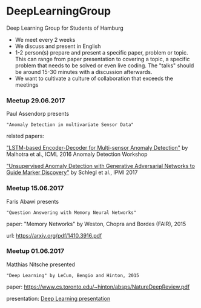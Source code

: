 # DeepLearningGroup
Deep Learning Group for Students of Hamburg

  - We meet every 2 weeks
  - We discuss and present in English
  - 1-2 person(s) prepare and present a specific paper, problem or topic. This can range from paper presentation to covering a topic, a specific problem that needs to be solved or even live coding. The "talks" should be around 15-30 minutes with a discussion afterwards.
  - We want to cultivate a culture of collaboration that exceeds the meetings

### Meetup 29.06.2017

Paul Assendorp presents

    "Anomaly Detection in multivariate Sensor Data"

related papers:

["LSTM-based Encoder-Decoder for Multi-sensor Anomaly Detection"](https://arxiv.org/abs/1607.00148) by Malhotra et al., ICML 2016 Anomaly Detection Workshop

["Unsupervised Anomaly Detection with Generative Adversarial Networks to Guide Marker Discovery"](https://arxiv.org/abs/1703.05921) by Schlegl et al., IPMI 2017

### Meetup 15.06.2017

Faris Abawi presents

    "Question Answering with Memory Neural Networks"

paper: "Memory Networks" by Weston, Chopra and Bordes (FAIR), 2015

url: https://arxiv.org/pdf/1410.3916.pdf


### Meetup 01.06.2017

Matthias Nitsche presented

    "Deep Learning" by LeCun, Bengio and Hinton, 2015

paper: https://www.cs.toronto.edu/~hinton/absps/NatureDeepReview.pdf

presentation: [Deep Learning presentation](materials/deeplearning_paper-slides_01-06-2017.pdf)
